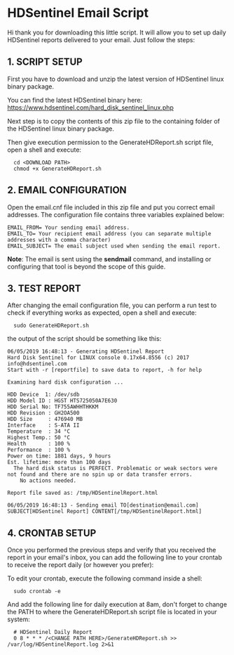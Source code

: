 # HDSentinel Email Script
Hi thank you for downloading this little script. It will allow you to set up daily HDSentinel reports delivered to your email. Just follow the steps:


## 1. SCRIPT SETUP
First you have to download and unzip the latest version of HDSentinel linux binary package.

You can find the latest HDSentinel binary here:
https://www.hdsentinel.com/hard_disk_sentinel_linux.php

Next step is to copy the contents of this zip file to the containing folder of the
HDSentinel linux binary package.

Then give execution permission to the GenerateHDReport.sh script file, open a shell and execute:
~~~
  cd <DOWNLOAD PATH>
  chmod +x GenerateHDReport.sh
~~~



## 2. EMAIL CONFIGURATION
Open the email.cnf file included in this zip file and put you correct
email addresses. The configuration file contains three variables explained
below:
~~~
EMAIL_FROM= Your sending email address.
EMAIL_TO= Your recipient email address (you can separate multiple addresses with a comma character)
EMAIL_SUBJECT= The email subject used when sending the email report.
~~~

**Note**: The email is sent using the **sendmail** command, and installing or configuring that tool is beyond the scope of this guide.


## 3. TEST REPORT
After changing the email configuration file, you can perform a run test to check if everything works as expected, open a shell and execute:
~~~
  sudo GenerateHDReport.sh
~~~

the output of the script should be something like this:
~~~
06/05/2019 16:48:13 - Generating HDSentinel Report
Hard Disk Sentinel for LINUX console 0.17x64.8556 (c) 2017 info@hdsentinel.com
Start with -r [reportfile] to save data to report, -h for help

Examining hard disk configuration ...

HDD Device  1: /dev/sdb
HDD Model ID : HGST HTS725050A7E630
HDD Serial No: TF755AWHHTHKKM
HDD Revision : GH2OA500
HDD Size     : 476940 MB
Interface    : S-ATA II
Temperature  : 34 °C
Highest Temp.: 50 °C
Health       : 100 %
Performance  : 100 %
Power on time: 1881 days, 9 hours
Est. lifetime: more than 100 days
  The hard disk status is PERFECT. Problematic or weak sectors were not found and there are no spin up or data transfer errors. 
    No actions needed.

Report file saved as: /tmp/HDSentinelReport.html

06/05/2019 16:48:13 - Sending email TO[destination@email.com] SUBJECT[HDSentinel Report] CONTENT[/tmp/HDSentinelReport.html]
~~~



## 4. CRONTAB SETUP
Once you performed the previous steps and verify that you received the report in your email's inbox, you can add the following line to your crontab to receive the report daily (or however you prefer):

To edit your crontab, execute the following command inside a shell:
~~~
  sudo crontab -e
~~~

And add the following line for daily execution at 8am, don't forget to change the PATH to where the GenerateHDReport.sh script file is located in your system:

~~~
  # HDSentinel Daily Report
  0 8 * * * /<CHANGE PATH HERE>/GenerateHDReport.sh >> /var/log/HDSentinelReport.log 2>&1
~~~

